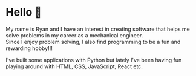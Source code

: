 # Hello 👋

My name is Ryan and I have an interest in creating software that helps me solve problems in my career as a mechanical engineer.  
Since I enjoy problem solving, I also find programming to be a fun and rewarding hobby!!! 

I've built some applications with Python but lately I've been having fun playing around with HTML, CSS, JavaScript, React etc. 

